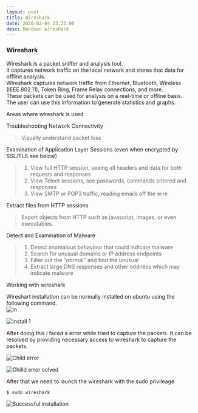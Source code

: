 ```yaml
---
layout: post
title: Wireshark
date: 2020-02-04 23:33:00
desc: Handson wireshark
---
```

### Wireshark

Wireshark is a packet sniffer and analysis tool.  
It captures network traffic on the local network and stores that data for offline analysis.  
Wireshark captures network traffic from Ethernet, Bluetooth, Wireless (IEEE.802.11), Token Ring, Frame Relay connections, and more.   
These packets can be used for analysis on a real-time or offline basis.  
The user can use this information to generate statistics and graphs.   

Areas where wireshark is used  

Troubleshooting Network Connectivity  
> Visually understand packet loss  

Examination of Application Layer Sessions (even when encrypted by SSL/TLS see below)  
> 1. View full HTTP session, seeing all headers and data for both requests and responses  
> 2. View Telnet sessions, see passwords, commands entered and responses  
> 3. View SMTP or POP3 traffic, reading emails off the wire  

Extract files from HTTP sessions  
> Export objects from HTTP such as javascript, images, or even executables.  


Detect and Examination of Malware  
> 1. Detect anomalous behaviour that could indicate malware  
> 2. Search for unusual domains or IP address endpoints  
> 3. Filter out the "normal" and find the unusual  
> 4. Extract large DNS responses and other oddness which may indicate malware  


Working with wireshark  

Wireshart installation can be normally installed on ubuntu using the following command.  
![in](https://user-images.githubusercontent.com/17383454/73773070-779b5300-47a7-11ea-9245-b4ce83dcd280.png)  

![install 1](https://user-images.githubusercontent.com/17383454/73773123-9699e500-47a7-11ea-9733-6a3004dbef96.png)  

After doing this i faced a error while tried to capture the packets. It can be resolved by providing necessary access to wireshark to capture the packets.  

![Child error](https://user-images.githubusercontent.com/17383454/73773293-ed9fba00-47a7-11ea-9053-4a85b78b8632.png)   

![Chilld error solved](https://user-images.githubusercontent.com/17383454/73773330-fee8c680-47a7-11ea-9552-9a7348791da3.png)  

After that we need to launch the wireshark with the sudo privileage

```$ sudo wireshark ```

![Successful installation](https://user-images.githubusercontent.com/17383454/73774173-84b94180-47a9-11ea-8e36-360e0e7bf2e1.png)  



